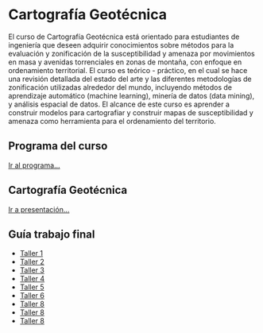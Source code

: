 # Cartografía Geotécnica

El curso de Cartografía Geotécnica está orientado para estudiantes de ingeniería que deseen adquirir conocimientos sobre métodos para la evaluación y zonificación de la susceptibilidad y amenaza por movimientos en masa y avenidas torrenciales en zonas de montaña, con enfoque en ordenamiento territorial. 
El curso es teórico - práctico, en el cual se hace una revisión detallada del estado del arte y las diferentes metodologías de zonificación utilizadas alrededor del mundo, incluyendo métodos de aprendizaje automático (machine learning), minería de datos (data mining), y análisis espacial de datos.
El alcance de este curso es aprender a construir modelos para cartografiar y construir mapas de susceptibilidad y amenaza como herramienta para el ordenamiento del territorio.


## Programa del curso
[Ir al programa...](/Programa_CartoGeotecnia.pdf)

## Cartografía Geotécnica
[Ir a presentación...](/html/CartografiaGeotecnica.html)

## Guía trabajo final
* [Taller 1](/TALLERES/taller1_inventario.ipynb) 
* [Taller 2](/TALLERES/taller2_AED.ipynb) 
* [Taller 3](/TALLERES/taller3_heuristico.ipynb) 
* [Taller 4](/TALLERES/taller4_bivariado.ipynb)
* [Taller 5](/TALLERES/taller5_RL.ipynb) 
* [Taller 6](/TALLERES/taller6_ML.ipynb)
* [Taller 8](/TALLERES/taller8_evaluacionRL.ipynb)
* [Taller 8](/TALLERES/taller8_evaluacionML.ipynb)
* [Taller 8](/TALLERES/taller8_AUC.ipynb)



 









